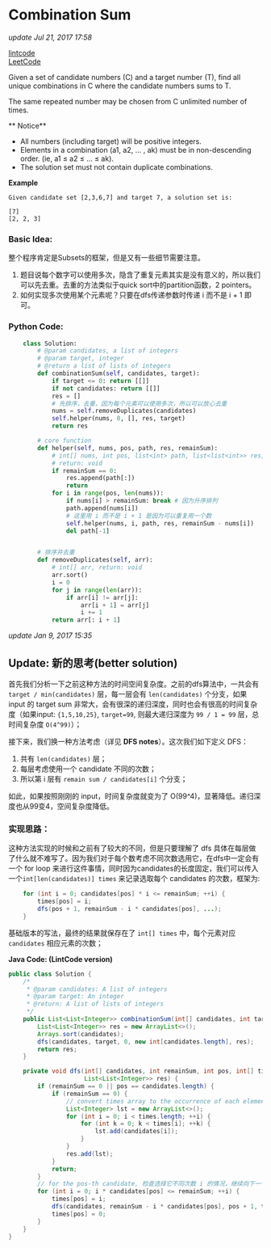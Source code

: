# Combination Sum

_update Jul 21, 2017 17:58_

[lintcode](http://www.lintcode.com/en/problem/combination-sum/)\
[LeetCode](https://leetcode.com/problems/combination-sum/description/)

Given a set of candidate numbers (C) and a target number (T), find all unique combinations in C where the candidate numbers sums to T.

The same repeated number may be chosen from C unlimited number of times.

** Notice**

* All numbers (including target) will be positive integers.
* Elements in a combination (a1, a2, … , ak) must be in non-descending order. (ie, a1 ≤ a2 ≤ … ≤ ak).
* The solution set must not contain duplicate combinations.

**Example**

```
Given candidate set [2,3,6,7] and target 7, a solution set is:

[7]
[2, 2, 3]
```

### Basic Idea:

整个程序肯定是Subsets的框架，但是又有一些细节需要注意。

1. 题目说每个数字可以使用多次，隐含了重复元素其实是没有意义的，所以我们可以先去重。去重的方法类似于quick sort中的partition函数，2 pointers。
2. 如何实现多次使用某个元素呢？只要在dfs传递参数时传递 i 而不是 i + 1 即可。

### Python Code:

```python
    class Solution:
        # @param candidates, a list of integers
        # @param target, integer
        # @return a list of lists of integers
        def combinationSum(self, candidates, target):
            if target <= 0: return [[]]
            if not candidates: return [[]]
            res = []
            # 先排序，去重，因为每个元素可以使用多次，所以可以放心去重
            nums = self.removeDuplicates(candidates)
            self.helper(nums, 0, [], res, target)
            return res

        # core function
        def helper(self, nums, pos, path, res, remainSum):
            # int[] nums, int pos, list<int> path, list<list<int>> res, int remainSum
            # return: void
            if remainSum == 0:
                res.append(path[:])
                return
            for i in range(pos, len(nums)):
                if nums[i] > remainSum: break # 因为升序排列
                path.append(nums[i])
                # 这里用 i 而不是 i + 1 是因为可以重复用一个数
                self.helper(nums, i, path, res, remainSum - nums[i])
                del path[-1]


        # 排序并去重    
        def removeDuplicates(self, arr):
            # int[] arr, return: void
            arr.sort()
            i = 0
            for j in range(len(arr)):
                if arr[i] != arr[j]:
                    arr[i + 1] = arr[j]
                    i += 1
            return arr[: i + 1]
```

_update Jan 9, 2017 15:35_

## Update: 新的思考(better solution)

首先我们分析一下之前这种方法的时间空间复杂度。之前的dfs算法中，一共会有 `target / min(candidates)` 层，每一层会有 `len(candidates)` 个分支，如果 input 的 target sum 非常大，会有很深的递归深度，同时也会有很高的时间复杂度（如果input: `{1,5,10,25}`, `target=99`, 则最大递归深度为 `99 / 1 = 99` 层，总时间复杂度 `O(4^99)`）；

接下来，我们换一种方法考虑（详见 **DFS notes**）。这次我们如下定义 DFS：

1. 共有 `len(candidates)` 层；
2. 每层考虑使用一个 candidate 不同的次数；
3. 所以第 i 层有 `remain sum / candidates[i]` 个分支；

如此，如果按照刚刚的 input，时间复杂度就变为了 O(99^4)，显著降低。递归深度也从99变4，空间复杂度降低。

### 实现思路：

这种方法实现的时候和之前有了较大的不同，但是只要理解了 dfs 具体在每层做了什么就不难写了。因为我们对于每个数考虑不同次数选用它，在dfs中一定会有一个 for loop 来进行这件事情，同时因为candidates的长度固定，我们可以传入一个`int[len(candidates)] times` 来记录选取每个 candidates 的次数，框架为:

```java
    for (int i = 0; candidates[pos] * i <= remainSum; ++i) {
        times[pos] = i;
        dfs(pos + 1, remainSum - i * candidates[pos], ...);
    }
```

基础版本的写法，最终的结果就保存在了 `int[] times` 中，每个元素对应 `candidates` 相应元素的次数；

**Java Code: (LintCode version)**

```java
public class Solution {
    /*
     * @param candidates: A list of integers
     * @param target: An integer
     * @return: A list of lists of integers
     */
    public List<List<Integer>> combinationSum(int[] candidates, int target) {
        List<List<Integer>> res = new ArrayList<>();
        Arrays.sort(candidates);
        dfs(candidates, target, 0, new int[candidates.length], res);    
        return res;
    }

    private void dfs(int[] candidates, int remainSum, int pos, int[] times, 
                     List<List<Integer>> res) {
        if (remainSum == 0 || pos == candidates.length) {
            if (remainSum == 0) {
                // convert times array to the occurrence of each element
                List<Integer> lst = new ArrayList<>();
                for (int i = 0; i < times.length; ++i) {
                    for (int k = 0; k < times[i]; ++k) {
                        lst.add(candidates[i]);
                    }
                }
                res.add(lst);
            }
            return;
        }
        // for the pos-th candidate, 检查选择它不同次数 i 的情况，继续向下一个数递归
        for (int i = 0; i * candidates[pos] <= remainSum; ++i) {
            times[pos] = i;
            dfs(candidates, remainSum - i * candidates[pos], pos + 1, times, res);
            times[pos] = 0;
        }
    }
}
```
